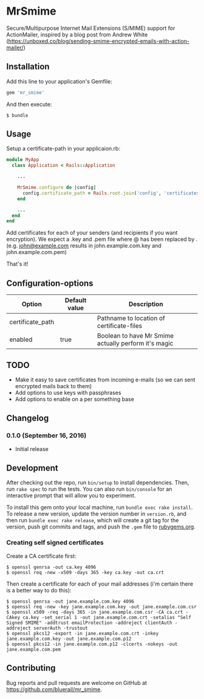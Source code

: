 # MrSmime

Secure/Multipurpose Internet Mail Extensions (S/MIME) support for ActionMailer, inspired by a blog post from Andrew
White (https://unboxed.co/blog/sending-smime-encrypted-emails-with-action-mailer/)

## Installation

Add this line to your application's Gemfile:

```ruby
gem 'mr_smime'
```

And then execute:

    $ bundle

## Usage

Setup a certificate-path in your applicaion.rb:

```ruby
module MyApp
  class Application < Rails::Application

    ...

    MrSmime.configure do |config|
      config.certificate_path = Rails.root.join('config', 'certificates')
    end

    ...
  end
end
```

Add certificates for each of your senders (and recipients if you want encryption). We expect a .key and .pem file where
@ has been replaced by . (e.g. john@example.com results in john.example.com.key and john.example.com.pem)

That's it!

## Configuration-options

| Option           | Default value | Description                                          |
|------------------|---------------|------------------------------------------------------|
| certificate_path |               | Pathname to location of certificate-files            |
| enabled          | true          | Boolean to have Mr Smime actually perform it's magic |

## TODO

* Make it easy to save certificates from incoming e-mails (so we can sent encrypted mails back to them)
* Add options to use keys with passphrases
* Add options to enable on a per something base

## Changelog

### 0.1.0 (September 16, 2016)

* Initial release

## Development

After checking out the repo, run `bin/setup` to install dependencies. Then, run `rake spec` to run the tests. You can
also run `bin/console` for an interactive prompt that will allow you to experiment.

To install this gem onto your local machine, run `bundle exec rake install`. To release a new version, update the
version number in `version.rb`, and then run `bundle exec rake release`, which will create a git tag for the version,
push git commits and tags, and push the `.gem` file to [rubygems.org](https://rubygems.org).

### Creating self signed certificates

Create a CA certificate first:

```
$ openssl genrsa -out ca.key 4096
$ openssl req -new -x509 -days 365 -key ca.key -out ca.crt
```

Then create a certificate for each of your mail addresses (i'm certain there is a better way to do this):

```
$ openssl genrsa -out jane.example.com.key 4096
$ openssl req -new -key jane.example.com.key -out jane.example.com.csr
$ openssl x509 -req -days 365 -in jane.example.com.csr -CA ca.crt -CAkey ca.key -set_serial 1 -out jane.example.com.crt -setalias "Self Signed SMIME" -addtrust emailProtection -addreject clientAuth -addreject serverAuth -trustout
$ openssl pkcs12 -export -in jane.example.com.crt -inkey jane.example.com.key -out jane.example.com.p12
$ openssl pkcs12 -in jane.example.com.p12 -clcerts -nokeys -out jane.example.com.pem
```

## Contributing

Bug reports and pull requests are welcome on GitHub at https://github.com/bluerail/mr_smime.
